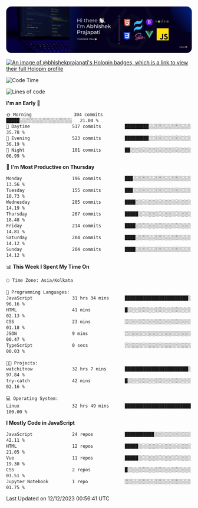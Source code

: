 ![Banner](./Header.png)

[![An image of @bhishekprajapati's Holopin badges, which is a link to view their full Holopin profile](https://holopin.me/bhishekprajapati)](https://holopin.io/@bhishekprajapati)

<!--START_SECTION:waka-->
![Code Time](http://img.shields.io/badge/Code%20Time-222%20hrs%2034%20mins-blue)

![Lines of code](https://img.shields.io/badge/From%20Hello%20World%20I%27ve%20Written-1.6%20million%20lines%20of%20code-blue)

**I'm an Early 🐤** 

```text
🌞 Morning                304 commits         █████░░░░░░░░░░░░░░░░░░░░   21.04 % 
🌆 Daytime                517 commits         █████████░░░░░░░░░░░░░░░░   35.78 % 
🌃 Evening                523 commits         █████████░░░░░░░░░░░░░░░░   36.19 % 
🌙 Night                  101 commits         ██░░░░░░░░░░░░░░░░░░░░░░░   06.99 % 
```
📅 **I'm Most Productive on Thursday** 

```text
Monday                   196 commits         ███░░░░░░░░░░░░░░░░░░░░░░   13.56 % 
Tuesday                  155 commits         ███░░░░░░░░░░░░░░░░░░░░░░   10.73 % 
Wednesday                205 commits         ████░░░░░░░░░░░░░░░░░░░░░   14.19 % 
Thursday                 267 commits         █████░░░░░░░░░░░░░░░░░░░░   18.48 % 
Friday                   214 commits         ████░░░░░░░░░░░░░░░░░░░░░   14.81 % 
Saturday                 204 commits         ████░░░░░░░░░░░░░░░░░░░░░   14.12 % 
Sunday                   204 commits         ████░░░░░░░░░░░░░░░░░░░░░   14.12 % 
```


📊 **This Week I Spent My Time On** 

```text
🕑︎ Time Zone: Asia/Kolkata

💬 Programming Languages: 
JavaScript               31 hrs 34 mins      ████████████████████████░   96.16 % 
HTML                     41 mins             █░░░░░░░░░░░░░░░░░░░░░░░░   02.13 % 
CSS                      23 mins             ░░░░░░░░░░░░░░░░░░░░░░░░░   01.18 % 
JSON                     9 mins              ░░░░░░░░░░░░░░░░░░░░░░░░░   00.47 % 
TypeScript               0 secs              ░░░░░░░░░░░░░░░░░░░░░░░░░   00.03 % 

🐱‍💻 Projects: 
watchitnow               32 hrs 7 mins       ████████████████████████░   97.84 % 
try-catch                42 mins             █░░░░░░░░░░░░░░░░░░░░░░░░   02.16 % 

💻 Operating System: 
Linux                    32 hrs 49 mins      █████████████████████████   100.00 % 
```

**I Mostly Code in JavaScript** 

```text
JavaScript               24 repos            ███████████░░░░░░░░░░░░░░   42.11 % 
HTML                     12 repos            █████░░░░░░░░░░░░░░░░░░░░   21.05 % 
Vue                      11 repos            █████░░░░░░░░░░░░░░░░░░░░   19.30 % 
CSS                      2 repos             █░░░░░░░░░░░░░░░░░░░░░░░░   03.51 % 
Jupyter Notebook         1 repo              ░░░░░░░░░░░░░░░░░░░░░░░░░   01.75 % 
```




 Last Updated on 12/12/2023 00:56:41 UTC
<!--END_SECTION:waka-->
<!--
**bhishekprajapati/bhishekprajapati** is a ✨ _special_ ✨ repository because its `README.md` (this file) appears on your GitHub profile.

Here are some ideas to get you started:

- 🔭 I’m currently working on ...
- 🌱 I’m currently learning ...
- 👯 I’m looking to collaborate on ...
- 🤔 I’m looking for help with ...
- 💬 Ask me about ...
- 📫 How to reach me: ...
- 😄 Pronouns: ...
- ⚡ Fun fact: ...
-->

